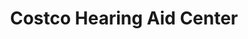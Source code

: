 ---
title: "Costco Hearing Aid Center"
url: /beaverton/costco-hearing-aid-center/
shop: hearing aids
---
